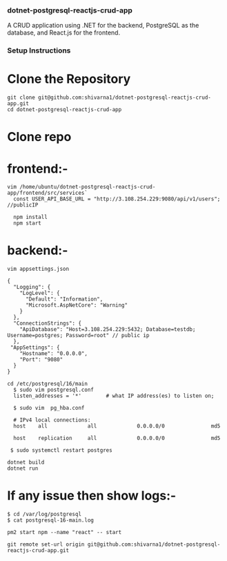 ### dotnet-postgresql-reactjs-crud-app
A CRUD application using .NET for the backend, PostgreSQL as the database, and React.js for the frontend.

### Setup Instructions
# Clone the Repository
```
git clone git@github.com:shivarna1/dotnet-postgresql-reactjs-crud-app.git
cd dotnet-postgresql-reactjs-crud-app
```

# Clone repo
# frontend:-
```
vim /home/ubuntu/dotnet-postgresql-reactjs-crud-app/frontend/src/services`
  const USER_API_BASE_URL = "http://3.108.254.229:9080/api/v1/users";  //publicIP
```
```
  npm install
  npm start
```

# backend:-
```
vim appsettings.json

{
  "Logging": {
    "LogLevel": {
      "Default": "Information",
      "Microsoft.AspNetCore": "Warning"
    }
  },
  "ConnectionStrings": {
    "ApiDatabase": "Host=3.108.254.229:5432; Database=testdb; Username=postgres; Password=root" // public ip
  },
 "AppSettings": {
    "Hostname": "0.0.0.0",
    "Port": "9080"
  }
}
```
```
cd /etc/postgresql/16/main
  $ sudo vim postgresql.conf 
  listen_addresses = '*'		# what IP address(es) to listen on;

  $ sudo vim  pg_hba.conf

  # IPv4 local connections:
  host    all             all             0.0.0.0/0               md5

  host    replication     all             0.0.0.0/0               md5

 $ sudo systemctl restart postgres 
```
```
dotnet build
dotnet run
```
# If any issue then show logs:-
```
$ cd /var/log/postgresql 
$ cat postgresql-16-main.log
```
```
pm2 start npm --name "react" -- start
```
```
git remote set-url origin git@github.com:shivarna1/dotnet-postgresql-reactjs-crud-app.git
```
